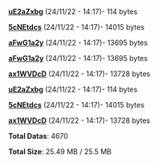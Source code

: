[**uE2aZxbg**](/data/uE2aZxbg.txt) (24/11/22 - 14:17)- 114 bytes

[**5cNEtdcs**](/data/5cNEtdcs.txt) (24/11/22 - 14:17)- 14015 bytes

[**aFwG1a2y**](/data/aFwG1a2y.txt) (24/11/22 - 14:17)- 13695 bytes

[**aFwG1a2y**](/data/aFwG1a2y.txt) (24/11/22 - 14:17)- 13695 bytes

[**ax1WVDcD**](/data/ax1WVDcD.txt) (24/11/22 - 14:17)- 13728 bytes

[**uE2aZxbg**](/data/uE2aZxbg.txt) (24/11/22 - 14:17)- 114 bytes

[**5cNEtdcs**](/data/5cNEtdcs.txt) (24/11/22 - 14:17)- 14015 bytes

[**ax1WVDcD**](/data/ax1WVDcD.txt) (24/11/22 - 14:17)- 13728 bytes

**Total Datas**: 4670

**Total Size**: 25.49 MB / 25.5 MB